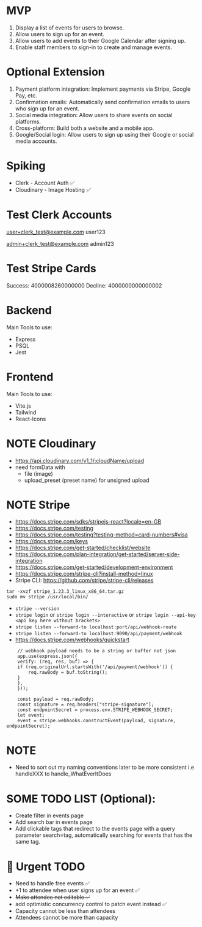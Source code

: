 # MVP
1. Display a list of events for users to browse. 
2. Allow users to sign up for an event. 
3. Allow users to add events to their Google Calendar after signing up. 
4. Enable staff members to sign-in to create and manage events.

# Optional Extension
1. Payment platform integration: Implement payments via Stripe, Google Pay, etc. 
2. Confirmation emails: Automatically send confirmation emails to users who sign up for an event. 
3. Social media integration: Allow users to share events on social platforms. 
4. Cross-platform: Build both a website and a mobile app. 
5. Google/Social login: Allow users to sign up using their Google or social media accounts.

# Spiking
- Clerk - Account Auth ✅
- Cloudinary - Image Hosting ✅

# Test Clerk Accounts
user+clerk_test@example.com
user123

admin+clerk_test@example.com
admin123

# Test Stripe Cards
Success: 4000008260000000
Decline: 4000000000000002


# Backend
Main Tools to use:
- Express
- PSQL
- Jest

# Frontend
Main Tools to use:
- Vite.js
- Tailwind
- React-Icons

# NOTE Cloudinary
- https://api.cloudinary.com/v1_1/:cloudName/upload
- need formData with
    - file (image)
    - upload_preset (preset name) for unsigned upload


# NOTE Stripe
- https://docs.stripe.com/sdks/stripejs-react?locale=en-GB
- https://docs.stripe.com/testing
- https://docs.stripe.com/testing?testing-method=card-numbers#visa
- https://docs.stripe.com/keys
- https://docs.stripe.com/get-started/checklist/website
- https://docs.stripe.com/plan-integration/get-started/server-side-integration
- https://docs.stripe.com/get-started/development-environment
- https://docs.stripe.com/stripe-cli?install-method=linux
- Stripe CLI: https://github.com/stripe/stripe-cli/releases
```
tar -xvzf stripe_1.23.3_linux_x86_64.tar.gz
sudo mv stripe /usr/local/bin/
```
- `stripe --version`
- `stripe login` or `stripe login --interactive` or `stripe login --api-key <api key here without brackets>`
- `stripe listen --forward-to localhost:port/api/webhook-route`
- `stripe listen --forward-to localhost:9090/api/payment/webhook`
- https://docs.stripe.com/webhooks/quickstart
```
    // webhook payload needs to be a string or buffer not json
    app.use(express.json({
    verify: (req, res, buf) => {
    if (req.originalUrl.startsWith('/api/payment/webhook')) {
        req.rawBody = buf.toString();
    }
    },
    }));
```

```
    const payload = req.rawBody;
    const signature = req.headers["stripe-signature"];
    const endpointSecret = process.env.STRIPE_WEBHOOK_SECRET;
    let event;
    event = stripe.webhooks.constructEvent(payload, signature, endpointSecret);
```


# NOTE
- Need to sort out my naming conventions later to be more consistent i.e handleXXX to handle_WhatEverItDoes

# SOME TODO LIST (Optional):
- Create filter in events page
- Add search bar in events page
- Add clickable tags that redirect to the events page with a query parameter search=tag, automatically searching for events that has the same tag.

# 🔴 Urgent TODO
- Need to handle free events ✅
- +1 to attendee when user signs up for an event ✅
- ~~Make attendee not editable ✅~~
- add optimistic concurrency control to patch event instead ✅
- Capacity cannot be less than attendees
- Attendees cannot be more than capacity